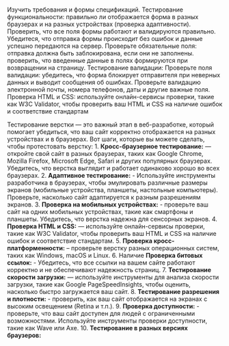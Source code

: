 #
Изучить требования и формы спецификаций. 
Тестирование функциональности: 
 правильно ли отображается форма в разных браузерах и на разных устройствах (проверка адаптивности).
Проверить, что все поля формы работают и валидируются правильно. 
Убедитеся, что отправка формы происходит без ошибок и данные успешно передаются на сервер. 
Проверьте обязательные поля: отправка должна быть заблокирована, если они не заполнены.
проверить, что введенные данные в полях формируются при возвращении на страницу. 
Тестирование валидации:
Проверьте поля валидации: убедитесь, что форма блокирует отправителя при неверных данных и выводит сообщения об ошибках.
Проверьте валидацию электронной почты, номера телефонов, даты и другие важные поля.
Проверка HTML и CSS:
используйте онлайн-сервисы проверки, такие как W3C Validator, чтобы проверить ваш HTML и CSS на наличие ошибок и соответствие стандартам

Тестирование верстки — это важный этап в веб-разработке, который помогает убедиться, что ваш сайт корректно отображается на разных устройствах и в браузерах. Вот шаги, которые вы можете сделать, чтобы протестовать верстку: 1. **Кросс-браузерное тестирование:** — откройте свой сайт в разных браузерах, таких как Google Chrome, Mozilla Firefox, Microsoft Edge, Safari и других популярных браузерах. Убедитесь, что верстка выглядит и работает одинаково хорошо во всех браузерах. 2. **Адаптивное тестирование:** - Используйте инструменты разработчика в браузерах, чтобы эмулировать различные размеры экранов (мобильные устройства, планшеты, настольные компьютеры). Проверьте, насколько сайт адаптируется к разным разрешениям экранов. 3. **Проверка на мобильных устройствах:** - проверьте ваш сайт на одних мобильных устройствах, такие как смартфоны и планшеты. Убедитесь, что верстка надежна для сенсорных экранов. 4. **Проверка HTML и CSS:** — используйте онлайн-сервисы проверки, такие как W3C Validator, чтобы проверить ваш HTML и CSS на наличие ошибок и соответствие стандартам. 5. **Проверка кросс-платформенности:** – проверьте верстку разных операционных систем, таких как Windows, macOS и Linux. 6. Наличие **Проверка битовых ссылок:** - Убедитесь, что все ссылки на вашем сайте работают корректно и не обеспечивают надежность страниц. 7. **Тестирование скорости загрузки:** — используйте инструменты для анализа скорости загрузки, такие как Google PageSpeed ​​Insights, чтобы оценить, насколько быстро загружается ваш сайт. 8. **Тестирование разрешения и плотности:** - проверить, как ваш сайт отображается на экранах с высоким освещением (Retina и т.п.). 9. **Проверка доступности:** - проверьте, что ваш сайт доступен для людей с ограниченными возможностями. Используйте инструменты проверки доступности, такие как Wave или Axe. 10. **Тестирование в разных версиях браузеров:**